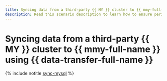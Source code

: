 ```yaml
---
title: Syncing data from a third-party {{ MY }} cluster to {{ mmy-full-name }} using {{ data-transfer-full-name }}
description: Read this scenario description to learn how to ensure periodic delivery of updates from an external database to the cloud using {{ data-transfer-name }}. To synchronize data in your cloud, create an intermediate staging data storage, {{ mmy-name }} to replicate your tables to. The data is synchronized almost in real time.
---
```


# Syncing data from a third-party {{ MY }} cluster to {{ mmy-full-name }} using {{ data-transfer-full-name }}


{% include notitle [sync-mysql](../../_tutorials/dataplatform/sync-mysql.md) %}
